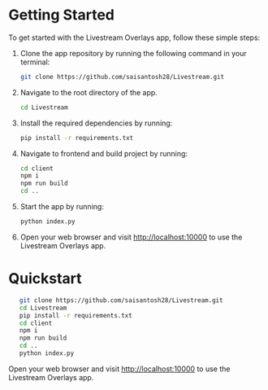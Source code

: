 # Getting Started

To get started with the Livestream Overlays app, follow these simple steps:

1. Clone the app repository by running the following command in your terminal:

   ```bash
   git clone https://github.com/saisantosh28/Livestream.git

   ```

2. Navigate to the root directory of the app.

   ```bash
   cd Livestream
   ```

3. Install the required dependencies by running:

   ```bash
   pip install -r requirements.txt
   ```

4. Navigate to frontend and build project by running:

   ```bash
   cd client
   npm i
   npm run build
   cd ..
   ```

5. Start the app by running:

   ```bash
   python index.py
   ```

6. Open your web browser and visit [http://localhost:10000](http://localhost:10000/) to use the Livestream Overlays app.

# Quickstart

```bash
   git clone https://github.com/saisantosh28/Livestream.git
   cd Livestream
   pip install -r requirements.txt
   cd client
   npm i
   npm run build
   cd ..
   python index.py
```

Open your web browser and visit [http://localhost:10000](http://localhost:10000/) to use the Livestream Overlays app.
